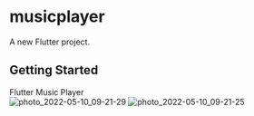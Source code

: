 # musicplayer

A new Flutter project.

## Getting Started

Flutter Music Player  
![photo_2022-05-10_09-21-29](https://user-images.githubusercontent.com/89636343/167542236-a7422cd6-aed8-4ad2-95bc-00943de7405a.jpg)
![photo_2022-05-10_09-21-25](https://user-images.githubusercontent.com/89636343/167542245-982a264c-c8c1-46e2-a375-da6a02262ac4.jpg)


